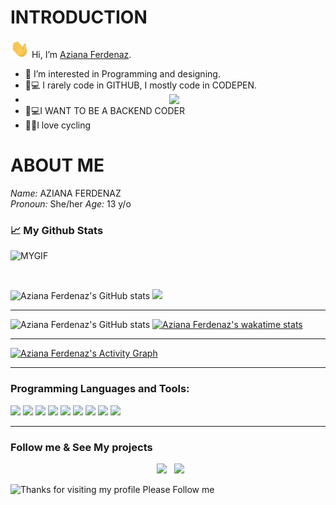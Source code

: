 

<!--![My Image](swastik.png)-->

# INTRODUCTION
<img src="https://github.com/mahtamun-hoque-fahim/server/blob/main/icon server/animated icons/hand.gif" width="30px"> Hi, I’m [Aziana Ferdenaz](https://codepen.io/codergirliam).
- 👀 I’m interested in Programming and designing.
- 👩💻 I rarely code in GITHUB, I mostly code in CODEPEN.
- <img width="250" align='right' src="https://raw.githubusercontent.com/abhisheknaiidu/abhisheknaiidu/master/code.gif">
- 👩💻I WANT TO BE A BACKEND CODER
- 🚴‍♀️I love cycling

# ABOUT ME
*Name:* AZIANA FERDENAZ<br/>
*Pronoun:* She/her
*Age:* 13 y/o
### 📈 My Github Stats
![MYGIF](https://github-profile-trophy.vercel.app/?username=aziana-ferdenaz&theme=gruvbox)<br>

 <br/>

   ![Aziana Ferdenaz's GitHub stats](https://github-readme-stats.vercel.app/api?username=aziana-ferdenaz&theme=gotham&show_icons=true)
   <img src="http://github-readme-streak-stats.herokuapp.com?user=aziana-ferdenaz&theme=gotham&border=61DAFB&fire=DDB80F"/>
 <br/>
 
 ---
 

![Aziana Ferdenaz's GitHub stats](https://github-readme-stats.vercel.app/api/top-langs?username=aziana-ferdenaz&layout=compact&show_icons=true&show_icons=true&theme=gotham&hide=html,css&langs_count=4)
[![Aziana Ferdenaz's wakatime stats](https://github-readme-stats.vercel.app/api/wakatime?username=aziana-ferdenaz&layout=compact&theme=github_dark)](https://github.com/anuraghazra/github-readme-stats&layuout=compact&theme=gotham)

---

<a href="https://github.com/aziana-ferdenaz/github-readme-activity-graph"><img alt="Aziana Ferdenaz's Activity Graph" src="https://activity-graph.herokuapp.com/graph?username=aziana-ferdenaz&bg_color=0D1117&color=ffffff&line=2ECC71&point=FFFFFF&hide_border=true" /></a>

---


### Programming Languages and Tools: 
 <div>
  <img width="50" src="https://camo.githubusercontent.com/91624b4794cb98081ea55063865721be4b4399472c81e66b89b37fd07aad1d92/68747470733a2f2f696d672e69636f6e73382e636f6d2f636f6c6f722f34382f3030303030302f68746d6c2d352e706e67">
  <img width="50" src="https://camo.githubusercontent.com/dc75aee770dff630309493116eeebd6a39c7042e4e94780a5e6c8f107bebe76f/68747470733a2f2f696d672e69636f6e73382e636f6d2f636f6c6f722f34382f3030303030302f637373332e706e67">

  <img width="50" src="https://camo.githubusercontent.com/84c2586aa67309f6fa224fdf5fdf33a633239375397a8e753ac1e7cc727f5458/68747470733a2f2f696d672e69636f6e73382e636f6d2f636f6c6f722f34382f3030303030302f6a6176617363726970742d2d76312e706e67">
  <img width="50" src="https://camo.githubusercontent.com/0174b03bab13c90e5673eaafbaa2cc273f8f0f8e70c39e660d0db9895f41f7ae/68747470733a2f2f696d672e69636f6e73382e636f6d2f636f6c6f722f34382f3030303030302f626f6f7473747261702e706e67">
 
 <img width="50" src="https://cdn-icons-png.flaticon.com/64/226/226777.png">
 <img width="50" src="https://cdn-icons-png.flaticon.com/512/1126/1126012.png">
 
 <img width="50" src="https://camo.githubusercontent.com/5d6bd5caa91b0cc83df372c1a2c23c15a8a6a3c63bbffb4b2fb54e406cce9fc4/68747470733a2f2f63646e2d69636f6e732d706e672e666c617469636f6e2e636f6d2f3531322f3733332f3733333630392e706e67">
 <img width="50" src="https://camo.githubusercontent.com/446a67a1ebe2f1cba46113cc68f46610c49ab75885c2d19bb4453d70f3534f97/68747470733a2f2f63646e2d69636f6e732d706e672e666c617469636f6e2e636f6d2f36342f3930362f3930363332342e706e67">
 <img width="50" src="https://img.icons8.com/color/48/000000/python.png">
 </div>

---




<h3>Follow me & See My projects</h3>

<p align="center">  
&nbsp; <a href="https://codepen.io/codergirliam" target="_blank" rel="noopener noreferrer"><img src="https://blog.codepen.io/wp-content/uploads/2012/06/Button-Fill-Black-Large.png" width="50" /></a>  
&nbsp; <a href="https://replit.com/@Sreedeepta" target="_blank" rel="noopener noreferrer"><img src="https://upload.wikimedia.org/wikipedia/commons/thumb/b/b2/Repl.it_logo.svg/1200px-Repl.it_logo.svg.png" width="50" /></a>

</p>


<img height="120" alt="Thanks for visiting my profile Please Follow me" width="100%" src="https://github.com/dibyendu415/dibyendu415/blob/master/marquee.svg" />


<!--# SOME OF MY REPOSITORIES
- personality quiz--


